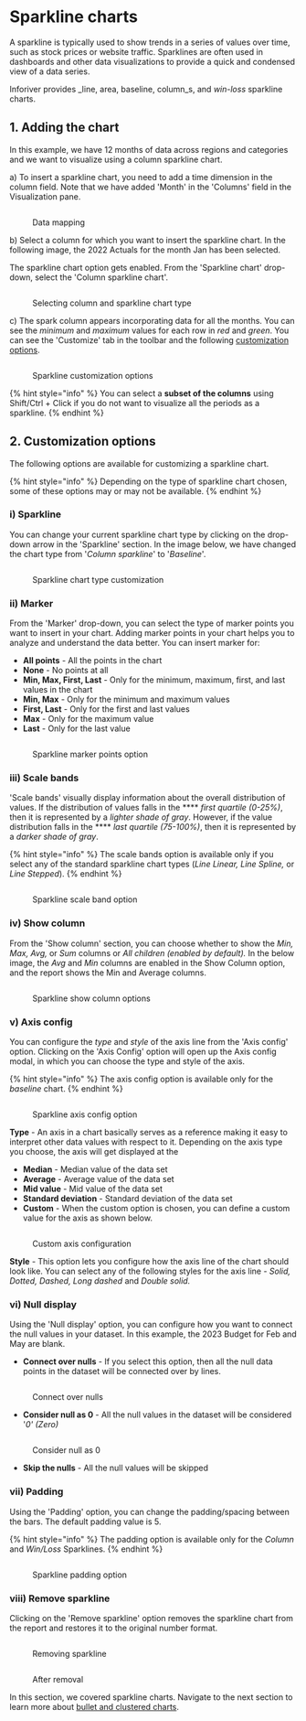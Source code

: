 # Sparkline charts

A sparkline is typically used to show trends in a series of values over time, such as stock prices or website traffic. Sparklines are often used in dashboards and other data visualizations to provide a  quick and condensed view of a data series.

Inforiver provides _line, area, baseline, column_s, and _win-loss_ sparkline charts.

## 1. Adding the chart

In this example, we have 12 months of data across regions and categories and we want to visualize using a column sparkline chart.

a) To insert a sparkline chart, you need to add a time dimension in the column field. Note that we have added 'Month' in the 'Columns' field in the Visualization pane.&#x20;

<figure><img src="../../.gitbook/assets/sparkline-select.png" alt=""><figcaption><p>Data mapping</p></figcaption></figure>

b) Select a column for which you want to insert the sparkline chart. In the following image, the 2022 Actuals for the month Jan has been selected.&#x20;

The sparkline chart option gets enabled. From the 'Sparkline chart' drop-down, select the 'Column sparkline chart'.&#x20;

<figure><img src="../../.gitbook/assets/sparkline-column-select.png" alt=""><figcaption><p>Selecting column and sparkline chart type</p></figcaption></figure>

c) The spark column appears incorporating data for all the months. You can see the _minimum_ and _maximum_ values for each row in _red_ and _green_. You can see the 'Customize' tab in the toolbar and the following [customization options](sparkline-charts.md#2.-customization-options).

<figure><img src="../../.gitbook/assets/2.5.3 sparkline.png" alt=""><figcaption><p>Sparkline customization options</p></figcaption></figure>

{% hint style="info" %}
You can select a **subset of the columns** using Shift/Ctrl + Click if you do not want to visualize all the periods as a sparkline.
{% endhint %}

## 2. Customization options

The following options are available for customizing a sparkline chart.

{% hint style="info" %}
Depending on the type of sparkline chart chosen, some of these options may or may not be available.
{% endhint %}

### **i) Sparkline**&#x20;

You can change your current sparkline chart type by clicking on the drop-down arrow in the 'Sparkline' section. In the image below, we have changed the chart type from '_Column sparkline_' to '_Baseline_'.

<figure><img src="../../.gitbook/assets/sparkline-chart-type.png" alt=""><figcaption><p>Sparkline chart type customization</p></figcaption></figure>

### **ii) Marker**&#x20;

From the 'Marker' drop-down, you can select the type of marker points you want to insert in your chart. Adding marker points in your chart helps you to analyze and understand the data better. You can insert marker for:

* **All points** - All the points in the chart
* **None** - No points at all
* **Min, Max, First, Last** - Only for the minimum, maximum, first, and last values in the chart
* **Min, Max** - Only for the minimum and maximum values
* **First, Last** - Only for the first and last values
* **Max** - Only for the maximum value
* **Last** - Only for the last value

<figure><img src="../../.gitbook/assets/sparkline-marker.png" alt=""><figcaption><p>Sparkline marker points option</p></figcaption></figure>

### **iii) Scale bands**&#x20;

'Scale bands' visually display information about the overall distribution of values. If the distribution of values falls in the **** _first quartile (0-25%)_, then it is represented by a _lighter shade of gray_. However, if the value distribution falls in the **** _last quartile (75-100%)_, then it is represented by a _darker shade of gray_.&#x20;

{% hint style="info" %}
The scale bands option is available only if you select any of the standard sparkline chart types (_Line Linear, Line Spline,_ or _Line Stepped_).
{% endhint %}

<figure><img src="../../.gitbook/assets/sparkline-scale-band (1).png" alt=""><figcaption><p>Sparkline scale band option</p></figcaption></figure>

### **iv) Show column**&#x20;

From the 'Show column' section, you can choose whether to show the _Min, Max, Avg,_ or _Sum_ columns or _All children (enabled by default)._ In the below image, the _Avg_ and _Min_ columns are enabled in the Show Column option, and the report shows the Min and Average columns.

<figure><img src="../../.gitbook/assets/sparkline-show-column.png" alt=""><figcaption><p>Sparkline show column options</p></figcaption></figure>

### **v) Axis config**&#x20;

You can configure the _type_ and _style_ of the axis line from the 'Axis config' option. Clicking on the 'Axis Config' option will open up the Axis config modal, in which you can choose the type and style of the axis.

{% hint style="info" %}
The axis config option is available only for the _baseline_ chart.
{% endhint %}

<figure><img src="../../.gitbook/assets/sparkline-axis-config (1).png" alt=""><figcaption><p>Sparkline axis config option</p></figcaption></figure>

**Type** - An axis in a chart basically serves as a reference making it easy to interpret other data values with respect to it. Depending on the axis type you choose, the axis will get displayed at the

* **Median** - Median value of the data set
* **Average** - Average value of the data set
* **Mid value** - Mid value of the data set
* **Standard deviation** - Standard deviation of the data set
* **Custom** - When the custom option is chosen, you can define a custom value for the axis as shown below.

<figure><img src="../../.gitbook/assets/Custom axis.png" alt=""><figcaption><p>Custom axis configuration</p></figcaption></figure>

**Style** - This option lets you configure how the axis line of the chart should look like. You can select any of the following styles for the axis line - _Solid, Dotted, Dashed, Long dashed_ and _Double solid._

### **vi) Null display**&#x20;

Using the 'Null display' option, you can configure how you want to connect the null values in your dataset. In this example, the 2023 Budget for Feb and May are blank.&#x20;

* **Connect over nulls** - If you select this option, then all the null data points in the dataset will be connected over by lines.&#x20;

<figure><img src="../../.gitbook/assets/Connect over null.png" alt=""><figcaption><p>Connect over nulls</p></figcaption></figure>

* **Consider null as 0** - All the null values in the dataset will be considered '_0' (Zero)_

<figure><img src="../../.gitbook/assets/Consider null as 0.png" alt=""><figcaption><p>Consider null as 0</p></figcaption></figure>

* **Skip the nulls** - All the null values will be skipped

### **vii) Padding**&#x20;

Using the 'Padding' option, you can change the padding/spacing between the bars. The default padding value is 5.

{% hint style="info" %}
The padding option is available only for the _Column_ and _Win/Loss_ Sparklines.
{% endhint %}

<figure><img src="../../.gitbook/assets/sparkline-padding.png" alt=""><figcaption><p>Sparkline padding option</p></figcaption></figure>

### **viii) Remove sparkline**&#x20;

Clicking on the 'Remove sparkline' option removes the sparkline chart from the report and restores it to the original number format.

<figure><img src="../../.gitbook/assets/sparkline-remove.png" alt=""><figcaption><p>Removing sparkline</p></figcaption></figure>

<figure><img src="../../.gitbook/assets/sparkline-chart-remove.png" alt=""><figcaption><p>After removal</p></figcaption></figure>

In this section, we covered sparkline charts. Navigate to the next section to learn more about [bullet and clustered charts](bullet-charts-and-clustered-bar-charts.md).
